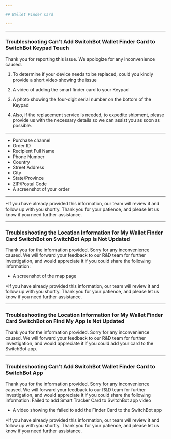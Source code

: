 ```yaml
---

## Wallet Finder Card

---
```


---
### Troubleshooting Can't Add SwitchBot Wallet Finder Card to SwitchBot Keypad Touch

Thank you for reporting this issue. 
We apologize for any inconvenience caused.
1. To determine if your device needs to be replaced, could you kindly provide a short video showing the issue
  1. A video of adding the smart finder card to your Keypad
  2. A photo showing the four-digit serial number on the bottom of the Keypad

2. Also, if the replacement service is needed, to expedite shipment, please provide us with the necessary details so we can assist you as soon as possible.

---
- Purchase channel
- Order ID
- Recipient Full Name
- Phone Number
- Country
- Street Address
- City
- State/Province
- ZIP/Postal Code
- A screenshot of your order

---

*If you have already provided this information, our team will review it and follow up with you shortly. Thank you for your patience, and please let us know if you need further assistance.



---
### Troubleshooting the Location Information for My Wallet Finder Card SwitchBot on SwitchBot App Is Not Updated

Thank you for the information provided.
Sorry for any inconvenience caused.
We will forward your feedback to our R&D team for further investigation, and would appreciate it if you could share the following information:
- A screenshot of the map page

*If you have already provided this information, our team will review it and follow up with you shortly. Thank you for your patience, and please let us know if you need further assistance.


---
### Troubleshooting the Location Information for My Wallet Finder Card SwitchBot on Find My App Is Not Updated

Thank you for the information provided.
Sorry for any inconvenience caused.
We will forward your feedback to our R&D team for further investigation, and would appreciate it if you could add your card to the SwitchBot app.


---
### Troubleshooting Can't Add SwitchBot Wallet Finder Card to SwitchBot App

Thank you for the information provided.
Sorry for any inconvenience caused.
We will forward your feedback to our R&D team for further investigation, and would appreciate it if you could share the following information:
Failed to add Smart Tracker Card to SwitchBot app video
- A video showing the failed to add the Finder Card to the SwitchBot app

*If you have already provided this information, our team will review it and follow up with you shortly. Thank you for your patience, and please let us know if you need further assistance.